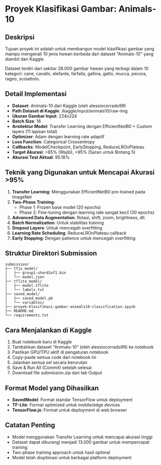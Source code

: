 # Proyek Klasifikasi Gambar: Animals-10

## Deskripsi

Tujuan proyek ini adalah untuk membangun model klasifikasi gambar yang mampu mengenali 10 jenis hewan berbeda dari dataset "Animals-10" yang diambil dari Kaggle.

Dataset terdiri dari sekitar 28.000 gambar hewan yang terbagi dalam 10 kategori: cane, cavallo, elefante, farfalla, gallina, gatto, mucca, pecora, ragno, scoiattolo.

## Detail Implementasi

- **Dataset**: Animals-10 dari Kaggle (oleh alessiocorrado99)
- **Path Dataset di Kaggle**: /kaggle/input/animals10/raw-img
- **Ukuran Gambar Input**: 224x224
- **Batch Size**: 16
- **Arsitektur Model**: Transfer Learning dengan EfficientNetB0 + Custom layers (11 lapisan total)
- **Optimizer**: Adam dengan learning rate adaptif
- **Loss Function**: Categorical Crossentropy
- **Callbacks**: ModelCheckpoint, EarlyStopping, ReduceLROnPlateau
- **Target Akurasi**: >85% (Wajib), >95% (Saran untuk Bintang 5)
- **Akurasi Test Aktual**: 95.18%

## Teknik yang Digunakan untuk Mencapai Akurasi >95%

1. **Transfer Learning**: Menggunakan EfficientNetB0 pre-trained pada ImageNet
2. **Two-Phase Training**:
   - Phase 1: Frozen base model (20 epochs)
   - Phase 2: Fine-tuning dengan learning rate sangat kecil (30 epochs)
3. **Advanced Data Augmentation**: Rotasi, shift, zoom, brightness, dll.
4. **Batch Normalization**: Untuk stabilitas training
5. **Dropout Layers**: Untuk mencegah overfitting
6. **Learning Rate Scheduling**: ReduceLROnPlateau callback
7. **Early Stopping**: Dengan patience untuk mencegah overfitting

## Struktur Direktori Submission

```
submission/
├── tfjs_model/
│   ├── group1-shard1of1.bin
│   └── model.json
├── tflite_model/
│   ├── model.tflite
│   └── labels.txt
├── saved_model/
│   ├── saved_model.pb
│   └── variables/
├── proyek-klasifikasi-gambar-animals10-classification.ipynb
├── README.md
└── requirements.txt
```

## Cara Menjalankan di Kaggle

1. Buat notebook baru di Kaggle
2. Tambahkan dataset "Animals-10" (oleh alessiocorrado99) ke notebook
3. Pastikan GPU/TPU aktif di pengaturan notebook
4. Copy-paste semua code dari notebook ini
5. Jalankan semua sel secara berurutan
6. Save & Run All (Commit) setelah selesai
7. Download file submission.zip dari tab Output

## Format Model yang Dihasilkan

- **SavedModel**: Format standar TensorFlow untuk deployment
- **TF-Lite**: Format optimized untuk mobile/edge devices
- **TensorFlow.js**: Format untuk deployment di web browser

## Catatan Penting

- Model menggunakan Transfer Learning untuk mencapai akurasi tinggi
- Dataset dapat dikurangi menjadi 13.000 gambar untuk mempercepat training
- Two-phase training approach untuk hasil optimal
- Model telah dioptimasi untuk berbagai platform deployment
